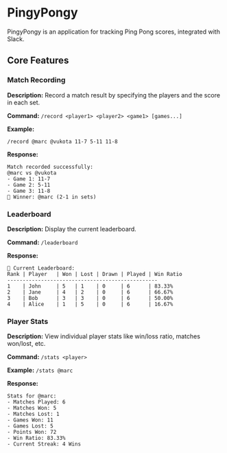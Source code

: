 # PingyPongy

PingyPongy is an application for tracking Ping Pong scores, integrated with Slack.

## Core Features

### Match Recording

**Description:** Record a match result by specifying the players and the score in each set.

**Command:** `/record <player1> <player2> <game1> [games...]`

**Example:**

```
/record @marc @vukota 11-7 5-11 11-8
```

**Response:**

```
Match recorded successfully:
@marc vs @vukota
- Game 1: 11-7
- Game 2: 5-11
- Game 3: 11-8
🎉 Winner: @marc (2-1 in sets)
```

### Leaderboard

**Description:** Display the current leaderboard.

**Command:** `/leaderboard`

**Response:**

```
🏓 Current Leaderboard:
Rank | Player   | Won | Lost | Drawn | Played | Win Ratio
-------------------------------------------------
1    | John     | 5   | 1    | 0     | 6      | 83.33%
2    | Jane     | 4   | 2    | 0     | 6      | 66.67%
3    | Bob      | 3   | 3    | 0     | 6      | 50.00%
4    | Alice    | 1   | 5    | 0     | 6      | 16.67%
```

### Player Stats

**Description:** View individual player stats like win/loss ratio, matches won/lost, etc.

**Command:** `/stats <player>`

**Example:** `/stats @marc`

**Response:**

```
Stats for @marc:
- Matches Played: 6
- Matches Won: 5
- Matches Lost: 1
- Games Won: 11
- Games Lost: 5
- Points Won: 72
- Win Ratio: 83.33%
- Current Streak: 4 Wins
```
